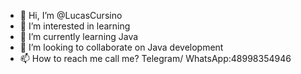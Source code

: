 - 👋 Hi, I’m @LucasCursino
- 👀 I’m interested in learning
- 🌱 I’m currently learning Java
- 💞️ I’m looking to collaborate on Java development
- 📫 How to reach me call me? Telegram/ WhatsApp:48998354946



